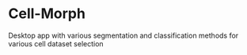 # Cell-Morph
Desktop app with various segmentation and classification methods for various cell dataset selection
